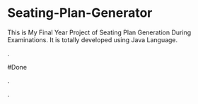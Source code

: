 # Seating-Plan-Generator

This is My Final Year Project of Seating Plan Generation During Examinations. It is totally developed using Java Language.













































































































































.





















































#Done










































































































.




































































































































































































































































































































































































































































































.







































